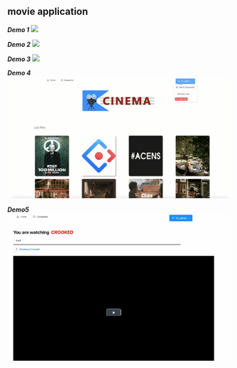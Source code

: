 ## movie application
***Demo 1***
![](gif-demo/movie1.gif)

***Demo 2***
![](gif-demo/movie2.gif)

***Demo 3***
![](gif-demo/movie3.gif)

***Demo 4***
![](gif-demo/movie4.gif)

***Demo5***
![](gif-demo/movie5.gif)
